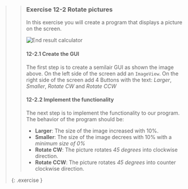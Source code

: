 >>### Exercise 12-2 Rotate pictures
>>
>>In this exercise you will create a program that displays a picture on the screen.
>>
>>![End result calculator]({{site.baseurl}}/images/exercise/week12/exercise_1_2_PhotoRotate.png)
>>
>>#### 12-2.1 Create the GUI
>>
>> The first step is to create a semilair GUI as shown the image above. On the left side of the screen add an `ImageView`. On the right side of the screen add 4 Buttons with the text: *Larger*, *Smaller*, *Rotate CW* and *Rotate CCW*
>>
>>#### 12-2.2 Implement the functionality
>>
>> The next step is to implement the functionality to our program. The behavior of the program should be:
>>* **Larger**: The size of the image increased with 10%.
>>* **Smaller**: The size of the image decrees with 10% with a *minimum size of 0%*
>>* **Rotate CW**: The picture rotates *45 degrees* into clockwise direction.
>>* **Rotate CCW**: The picture rotates *45 degrees* into counter clockwise direction.
>>
>>
>{: .exercise }